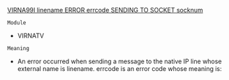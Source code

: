 [VIRNA99I linename ERROR errcode SENDING TO SOCKET socknum](https://virtel.readthedocs.io/en/latest/manuals/virtel/Virtel459MG/messages.html?highlight=VIRNA99I#VIRNA99I)

`Module`
- VIRNATV

`Meaning`
- An error occurred when sending a message to the native IP line whose external name is linename. errcode is an error code whose meaning is:
